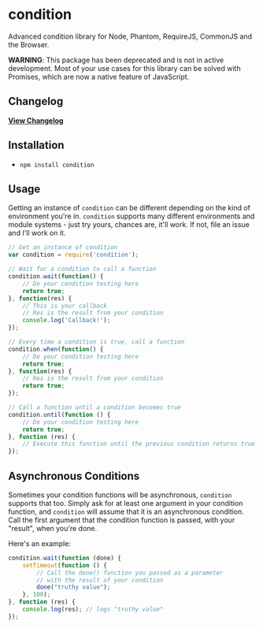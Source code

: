 condition
============

Advanced condition library for Node, Phantom, RequireJS, CommonJS and the Browser. 

**WARNING**: This package has been deprecated and is not in active development. Most of your use cases for this library can be solved with Promises, which are now a native feature of JavaScript. 

## Changelog

[**View Changelog**](Changelog.md)

## Installation

 - `npm install condition`

## Usage

Getting an instance of `condition` can be different depending on the kind of environment you're in. `condition` supports many different environments and module systems - just try yours, chances are, it'll work. If not, file an issue and I'll work on it.

```js
// Get an instance of condition
var condition = require('condition');

// Wait for a condition to call a function
condition.wait(function() {
    // Do your condition testing here
    return true;
}, function(res) {
    // This is your callback
    // Res is the result from your condition
    console.log('Callback!');
});

// Every time a condition is true, call a function
condition.when(function() {
    // Do your condition testing here
    return true;
}, function(res) {
    // Res is the result from your condition
    return true;
});

// Call a function until a condition becomes true
condition.until(function () {
    // Do your condition testing here
    return true;
}, function (res) {
    // Execute this function until the previous condition returns true
});
```

## Asynchronous Conditions

Sometimes your condition functions will be asynchronous, `condition` supports that too. Simply ask for at least one argument in your condition function, and `condition` will assume that it is an asynchronous condition. Call the first argument that the condition function is passed, with your "result", when you're done.

Here's an example:

```js
condition.wait(function (done) {
    setTimeout(function () {
        // Call the done() function you passed as a parameter
        // with the result of your condition
        done("truthy value");
    }, 100);
}, function (res) {
    console.log(res); // logs "truthy value"
});
```
